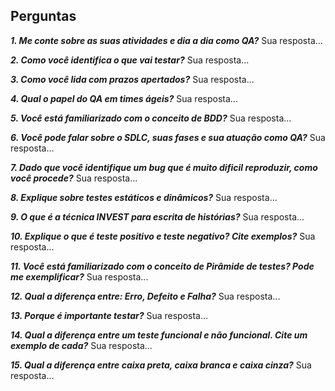 ## Perguntas
***1. Me conte sobre as suas atividades e dia a dia como QA?***
Sua resposta...

***2. Como você identifica o que vai testar?***
Sua resposta...

***3. Como você lida com prazos apertados?***
Sua resposta...

***4. Qual o papel do QA em times ágeis?***
Sua resposta...

***5. Você está familiarizado com o conceito de BDD?***
Sua resposta...

***6. Você pode falar sobre o SDLC, suas fases e sua atuação como QA?***
Sua resposta...

***7. Dado que você identifique um bug que é muito dificil reproduzir, como você procede?***
Sua resposta...

***8. Explique sobre testes estáticos e dinâmicos?***
Sua resposta...

***9. O que é a técnica INVEST para escrita de histórias?***
Sua resposta...

***10. Explique o que é teste positivo e teste negativo? Cite exemplos?***
Sua resposta...

***11. Você está familiarizado com o conceito de Pirâmide de testes? Pode me exemplificar?***
Sua resposta...

***12. Qual a diferença entre: Erro, Defeito e Falha?***
Sua resposta...

***13. Porque é importante testar?***
Sua resposta...

***14.  Qual a diferença entre um teste funcional e não funcional. Cite um exemplo de cada?***
Sua resposta...

***15. Qual a diferença entre caixa preta, caixa branca e caixa cinza?***
Sua resposta...
